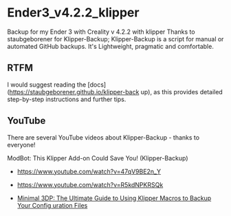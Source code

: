 # Ender3_v4.2.2_klipper
Backup for my Ender 3 with Creality v 4.2.2 with klipper
Thanks to staubgeborener for Klipper-Backup;
Klipper-Backup is a script for manual or automated GitHub backups. 
It's Lightweight, pragmatic and comfortable.

## RTFM
I would suggest reading the [docs](https://staubgeborener.github.io/klipper-back
up), as this provides detailed step-by-step instructions and further tips.

## YouTube
There are several YouTube videos about Klipper-Backup - thanks to everyone!

ModBot: This Klipper Add-on Could Save You! (Klipper-Backup)
* https://www.youtube.com/watch?v=47qV9BE2n_Y

* https://www.youtube.com/watch?v=R5kdNPKRSQk

* [Minimal 3DP: The Ultimate Guide to Using Klipper Macros to Backup Your Config
uration Files](https://www.youtube.com/watch?v=J4_dlCtZY48)

